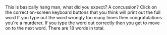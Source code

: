 This is basically hang man, what did you expect? A concussion?
Click on the correct on-screen keyboard buttons that you think will print out the full word
If you type out the word wrongly too many times then congratulations you're a murderer.
If you type the word out correctly then you get to move on to the next word.
There are 18 words in total.
